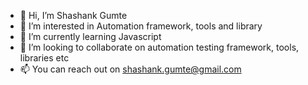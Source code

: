- 👋 Hi, I’m Shashank Gumte
- 👀 I’m interested in Automation framework, tools and library
- 🌱 I’m currently learning Javascript
- 💞️ I’m looking to collaborate on automation testing framework, tools, libraries etc 
- 📫 You can reach out on shashank.gumte@gmail.com

<!---
shashankgumte/shashankgumte is a ✨ special ✨ repository because its `README.md` (this file) appears on your GitHub profile.
You can click the Preview link to take a look at your changes.
--->
